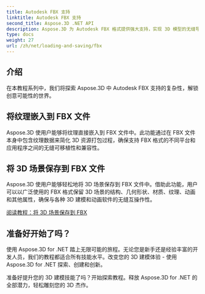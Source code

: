 ```yaml
---
title: Autodesk FBX 支持
linktitle: Autodesk FBX 支持
second_title: Aspose.3D .NET API
description: Aspose.3D 为 Autodesk FBX 格式提供强大支持，实现 3D 模型的无缝导入和导出，增强互操作性和工作流程效率。
type: docs
weight: 27
url: /zh/net/loading-and-saving/fbx
---
```

## 介绍

在本教程系列中，我们将探索 Aspose.3D 中 Autodesk FBX 支持的复杂性，解锁创意可能性的世界。

## 将纹理嵌入到 FBX 文件

Aspose.3D 使用户能够将纹理直接嵌入到 FBX 文件中。此功能通过在 FBX 文件本身中包含纹理数据来简化 3D 资源打包过程，确保支持 FBX 格式的不同平台和应用程序之间的无缝可移植性和兼容性。

## 将 3D 场景保存到 FBX 文件

Aspose.3D 使用户能够轻松地将 3D 场景保存到 FBX 文件中。借助此功能，用户可以以广泛使用的 FBX 格式保留 3D 场景的结构、几何形状、材质、纹理、动画和其他属性，确保与各种 3D 建模和动画软件的无缝互操作性。

[阅读教程：将 3D 场景保存到 FBX](save-3d-scene)

## 准备好开始了吗？

使用 Aspose.3D for .NET 踏上无限可能的旅程。无论您是新手还是经验丰富的开发人员，我们的教程都适合所有技能水平。改变您的 3D 建模体验 - 使用 Aspose.3D for .NET 探索、创建和创新。

准备好提升您的 3D 建模技能了吗？开始探索教程。释放 Aspose.3D for .NET 的全部潜力，轻松雕刻您的 3D 杰作。